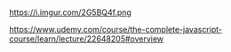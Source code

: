 # 



https://i.imgur.com/2G5BQ4f.png

https://www.udemy.com/course/the-complete-javascript-course/learn/lecture/22648205#overview